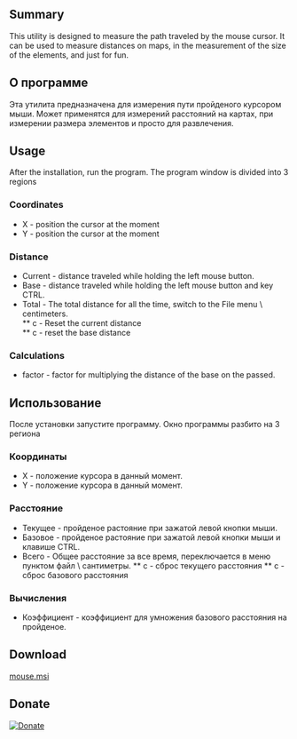 ## Summary

This utility is designed to measure the path traveled by the mouse cursor. It can be used to measure distances on maps, in the measurement of the size of the elements, and just for fun.

## О программе

Эта утилита предназначена для измерения пути пройденого курсором мыши. Может применятся для измерений расстояний на картах, при измерении размера элементов и просто для развлечения.


## Usage 
After the installation, run the program. The program window is divided into 3 regions

### Coordinates
* X - position the cursor at the moment    
* Y - position the cursor at the moment

### Distance
* Current - distance traveled while holding the left mouse button.       
* Base - distance traveled while holding the left mouse button and key CTRL.       
* Total - The total distance for all the time, switch to the File menu \ centimeters.               
** c - Reset the current distance          
** c - reset the base distance
  
### Calculations

* factor - factor for multiplying the distance of the base on the passed.

## Использование

После установки запустите программу. Окно программы разбито на 3 региона

### Координаты

* X - положение курсора в данный момент.
* Y - положение курсора в данный момент.

### Расстояние

* Текущее - пройденое растояние при зажатой левой кнопки мыши.
* Базовое - пройденое растояние при зажатой левой кнопки мыши и клавише CTRL.
* Всего - Общее расстояние за все время, переключается в меню пунктом файл \ сантиметры.
** c - сброс текущего расстояния
** c - сброс базового расстояния
### Вычисления

* Коэффициент - коэффициент для умножения базового расстояния на пройденое.


## Download
[mouse.msi](https://github.com/vkorotenko/mouse/releases/download/v1.0/mouse.msi)

## Donate 
[![Donate](https://img.shields.io/badge/Donate-PayPal-green.svg)](https://www.paypal.com/cgi-bin/webscr?cmd=_s-xclick&hosted_button_id=3KREUUVLXCGT6)

